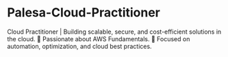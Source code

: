 # Palesa-Cloud-Practitioner
Cloud Practitioner | Building scalable, secure, and cost-efficient solutions in the cloud. 🚀 Passionate about AWS Fundamentals. 🔧 Focused on automation, optimization, and cloud best practices.
